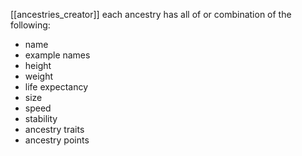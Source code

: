 [[ancestries_creator]]
each ancestry has all of or combination of the following:

- name
- example names
- height
- weight
- life expectancy
- size
- speed
- stability
- ancestry traits
- ancestry points